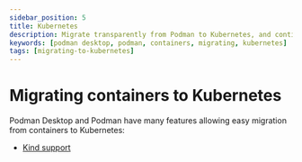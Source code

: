 ```yaml
---
sidebar_position: 5
title: Kubernetes
description: Migrate transparently from Podman to Kubernetes, and continue using familiar workflows.
keywords: [podman desktop, podman, containers, migrating, kubernetes]
tags: [migrating-to-kubernetes]
---
```


# Migrating containers to Kubernetes

Podman Desktop and Podman have many features allowing easy migration from containers to Kubernetes:

* [Kind support](kubernetes/kind)
